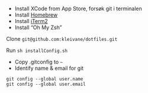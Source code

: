 * Install XCode from App Store, forsøk git i terminalen
* Install [Homebrew](http://brew.sh)
* Install [iTerm2](http://iterm2.com/downloads.html)
* Install “Oh My Zsh”

Clone `git@github.com:kleivane/dotfiles.git`

Run `sh installConfig.sh`

* Copy .gitconfig to `~` 
* Identify name & email for git 

```
git config --global user.name 
git config --global user.email
```